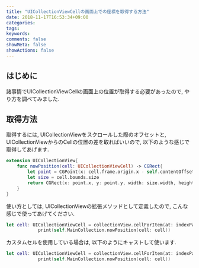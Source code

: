 ```yaml
---
title: "UICollectionViewCellの画面上での座標を取得する方法"
date: 2018-11-17T16:53:34+09:00
categories:
tags:
keywords:
comments: false
showMeta: false
showActions: false
---
```


## はじめに
諸事情でUICollectionViewCellの画面上の位置が取得する必要があったので, やり方を調べてみました.

## 取得方法

取得するには, UICollectionViewをスクロールした際のオフセットと, UICollectionViewからのCellの位置の差を取ればいいので, 以下のような感じで取得してあげます.

```swift
extension UICollectionView{
    func nowPosition(cell: UICollectionViewCell) -> CGRect{
        let point = CGPoint(x: cell.frame.origin.x - self.contentOffset.x, y: cell.frame.origin.y - self.contentOffset.y)
        let size = cell.bounds.size
        return CGRect(x: point.x, y: point.y, width: size.width, height: size.height)
    }
}
```

使い方としては, UICollectionViewの拡張メソッドとして定義したので, こんな感じで使ってあげてください.
```swift
let cell: UICollectionViewCell = collectionView.cellForItem(at: indexPath)!
            print(self.MainCollection.nowPosition(cell: cell))
```

カスタムセルを使用している場合は, 以下のようにキャストして使います.
```swift
let cell: UICollectionViewCell = collectionView.cellForItem(at: indexPath) as! MainCollectionCell
            print(self.MainCollection.nowPosition(cell: cell))
```
